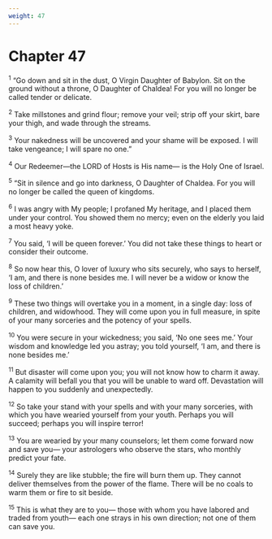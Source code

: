 ```yaml
---
weight: 47
---
```


# Chapter 47

<sup>1</sup> “Go down and sit in the dust, O Virgin Daughter of Babylon. Sit on the ground without a throne, O Daughter of Chaldea! For you will no longer be called tender or delicate. 

<sup>2</sup> Take millstones and grind flour; remove your veil; strip off your skirt, bare your thigh, and wade through the streams. 

<sup>3</sup> Your nakedness will be uncovered and your shame will be exposed. I will take vengeance; I will spare no one.” 

<sup>4</sup> Our Redeemer—the LORD of Hosts is His name— is the Holy One of Israel. 

<sup>5</sup> “Sit in silence and go into darkness, O Daughter of Chaldea. For you will no longer be called the queen of kingdoms. 

<sup>6</sup> I was angry with My people; I profaned My heritage, and I placed them under your control. You showed them no mercy; even on the elderly you laid a most heavy yoke. 

<sup>7</sup> You said, ‘I will be queen forever.’ You did not take these things to heart or consider their outcome. 

<sup>8</sup> So now hear this, O lover of luxury who sits securely, who says to herself, ‘I am, and there is none besides me. I will never be a widow or know the loss of children.’ 

<sup>9</sup> These two things will overtake you in a moment, in a single day: loss of children, and widowhood. They will come upon you in full measure, in spite of your many sorceries and the potency of your spells. 

<sup>10</sup> You were secure in your wickedness; you said, ‘No one sees me.’ Your wisdom and knowledge led you astray; you told yourself, ‘I am, and there is none besides me.’ 

<sup>11</sup> But disaster will come upon you; you will not know how to charm it away. A calamity will befall you that you will be unable to ward off. Devastation will happen to you suddenly and unexpectedly. 

<sup>12</sup> So take your stand with your spells and with your many sorceries, with which you have wearied yourself from your youth. Perhaps you will succeed; perhaps you will inspire terror! 

<sup>13</sup> You are wearied by your many counselors; let them come forward now and save you— your astrologers who observe the stars, who monthly predict your fate. 

<sup>14</sup> Surely they are like stubble; the fire will burn them up. They cannot deliver themselves from the power of the flame. There will be no coals to warm them or fire to sit beside. 

<sup>15</sup> This is what they are to you— those with whom you have labored and traded from youth— each one strays in his own direction; not one of them can save you. 


